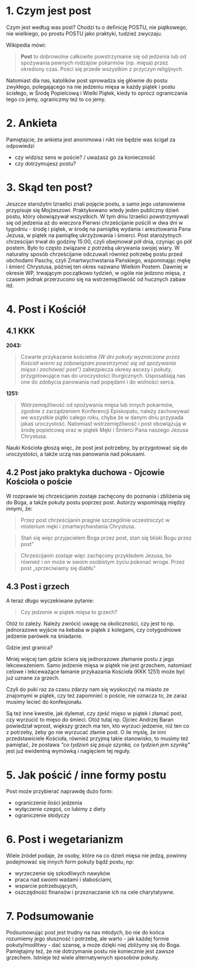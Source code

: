 # 1.  Czym jest post
Czym jest według was post? 
Chodzi tu o definicję POSTU, nie piątkowego, nie wielkiego, po prostu POSTU jako praktyki, tudzież zwyczaju. 

Wikipedia mówi:

> **Post** to dobrowolne całkowite powstrzymanie się od jedzenia lub od spożywania pewnych rodzajów pokarmów (np. mięsa) przez określony czas. Pości się przede wszystkim z przyczyn religijnych.

Natomiast dla nas, katolików post sprowadza się głównie do postu zwykłego, polegającego na nie jedzeniu mięsa w każdy piątek i postu ścisłego, w Środę Popielcową i Wielki Piątek, kiedy to oprócz ograniczania tego co jemy, ograniczmy też to co jemy.
# 2. Ankieta
Pamiętajcie, że ankieta jest anonimowa i nikt nie będzie was ścigał za odpowiedzi
- czy widzisz sens w poście? / uważasz go za konieczność
- czy dotrzymujesz postu?
# 3. Skąd ten post?
Jeszcze starożytni Izraelici znali pojęcie postu, a samo jego ustanowienie przypisuje się Mojżeszowi. Praktykowano wtedy jeden publiczny dzień postu, który obowiązywał wszystkich. W tym dniu Izraelici powstrzymywali się od jedzenia aż do wieczora
Pierwsi chrześcijanie pościli w dwa dni w tygodniu - środę i piątek, w środę na pamiątkę wydania i aresztowania Pana Jezusa, w piątek na pamiątkę ukrzyżowania i śmierci. Post starożytnych chrześcijan trwał do godziny 15:00, czyli obejmował pół dnia, czyniąc go pół postem. Było to często związane z potrzebą ukrywania swojej wiary.
W naturalny sposób chrześcijanie odczuwali również potrzebę postu przed obchodami Paschy, czyli Zmartwychwstania Pańskiego, wspominając mękę i śmierć Chrystusa, później ten okres nazwano Wielkim Postem.
Dawniej w okresie WP, trwającym początkowo tydzień, w ogóle nie jedzono mięsa, z czasem jednak przerzucono się na wstrzemięźliwość od hucznych zabaw itd.
# 4. Post i Kościół
## 4.1 KKK

**2043:** 

>Czwarte przykazanie kościelne *(W dni pokuty wyznaczone przez Kościół wierni są zobowiązani powstrzymać się od spożywania mięsa i zachować post")* zabezpiecza okresy ascezy i pokuty, przygotowujące nas do uroczystości liturgicznych. Usposabiają nas one do zdobycia panowania nad popędami i do wolności serca.

**1251:**

>Wstrzemięźliwość od spożywania mięsa lub innych pokarmów, zgodnie z zarządzeniem Konferencji Episkopatu, należy zachowywać we wszystkie piątki całego roku, chyba że w danym dniu przypada jakaś uroczystość. Natomiast wstrzemięźliwość i post obowiązują w środę popielcową oraz w piątek Męki i Śmierci Pana naszego Jezusa Chrystusa.

Nauki Kościoła głoszą więc, że post jest potrzebny, by przygotować się do uroczystości, a także uczą nas panowania nad pokusami.

## 4.2 Post jako praktyka duchowa - Ojcowie Kościoła o poście
W rozprawie tej chrześcijanin zostaje zachęcony do poznania i zbliżenia się do Boga, a także pokuty postu poprzez post. Autorzy wspominają między innymi, że:

>Przez post chrześcijanin pragnie szczególnie uczestniczyć w misterium męki i zmartwychwstania Chrystusa.

> Stań się więc przyjacielem Boga przez post, stań się bliski Bogu przez post”

>Chrześcijanin zostaje więc zachęcony przykładem Jezusa, bo również i on może w swoim osobistym życiu pokonać wroga. Przez post „sprzeciwiamy się diabłu”


## 4.3 Post i grzech
A teraz długo wyczekiwane pytanie:

>Czy jedzenie w piątek mięsa to grzech?

Otóż to zależy.
Należy zwrócić uwagę na okoliczności, czy jest to np. jednorazowe wyjście na kebaba w piątek z kolegami, czy cotygodniowe jedzenie parówek na śniadanie.

Gdzie jest granica?

Mniej więcej tam gdzie ściera się jednorazowe złamanie postu z jego lekceważeniem. Samo jedzenie mięsa w piątek nie jest grzechem, natomiast celowe i lekceważące łamanie przykazania Kościoła (KKK 1251) może być już uznane za grzech.

Czyli do puki raz za czasu zdarzy nam się wyskoczyć na miasto ze znajomymi w piątek, czy też zapomnieć o poście, nie oznacza to, że zaraz musimy lecieć do konfesjonału.

Są też inne kwestie, jak dylemat, czy zjeść mięso w piątek i złamać post, czy wyrzucić to mięso do śmieci. Otóż tutaj np. Ojciec Andrzej Baran powiedział wprost, większy grzech ma ten, kto wyrzuci jedzenie, niż ten co z potrzeby, żeby go nie wyrzucać złamie post.
O ile myślę, że inni przedstawiciele Kościoła, również przyjmą takie stanowisko, to musimy też pamiętać, że postawa *"co tydzień się psuje szynka, co tydzień jem szynkę"* jest już ewidentną wymówką i nagięciem tej reguły.

# 5. Jak pościć / inne formy postu
Post może przybierać naprawdę dużo form:
- ograniczenie ilości jedzenia
- wyłączenie czegoś, co lubimy z diety
- ograniczenie słodyczy
# 6. Post i wegetarianizm
Wiele źródeł podaje, że osoby, które na co dzień mięsa nie jedzą, powinny podejmować się innych form pokuty bądź postu, np:
- wyrzeczenie się szkodliwych nawyków
- praca nad swoimi wadami i słabościami,
- wsparcie potrzebujących,
- oszczędność finansów i przeznaczanie ich na cele charytatywne.

# 7. Podsumowanie
Podsumowując post jest trudny na nas młodych, bo nie do końca rozumiemy jego słuszność i potrzebę, ale warto - jak każdej formie pokuty/modlitwy - dać szansę, a może dzięki niej zbliżymy się do Boga.
Pamiętajmy też, że nie dotrzymanie postu nie koniecznie jest zawsze grzechem.
Istnieje też wiele alternatywnych sposobów pokuty.
